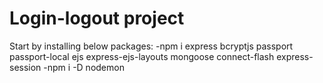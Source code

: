 # Login-logout project

Start by installing below packages:
-npm i express bcryptjs passport passport-local ejs express-ejs-layouts mongoose connect-flash express-session 
-npm i -D nodemon
